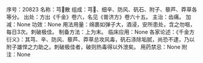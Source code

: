 序号：20823
名称：芎散
组成：芎、细辛、防风、矾石、附子、藜芦、莽草各等分。
出处：方出《千金》卷六，名见《普济方》卷六十五。
主治：齿痛。
加减：None
功效：None
用法用量：绵裹如弹子大，酒浸，安所患处，含之勿咽，每日3次。刺破极佳。
制备方法：上为末。
临床应用：None
各家论述：《千金方衍义》：其芎、辛、防风、藜芦、莽草总攻风毒，矾石涤除垢腻，尚恐不逮，乃以附子雄悍之力助之。刺破极佳者，破则热毒得以外泄矣。
用药禁忌：None
附注：None
